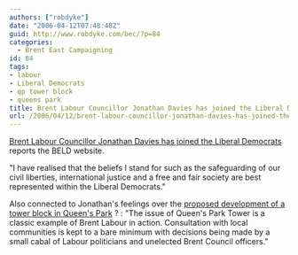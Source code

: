 ```yaml
---
authors: ["robdyke"]
date: "2006-04-12T07:48:48Z"
guid: http://www.robdyke.com/bec/?p=84
categories:
  - Brent East Campaigning
id: 84
tags:
- labour
- Liberal Democrats
- qp tower block
- queens park
title: Brent Labour Councillor Jonathan Davies has joined the Liberal Democrats
url: /2006/04/12/brent-labour-councillor-jonathan-davies-has-joined-the-liberal-democrats/
---
```

[Brent Labour Councillor Jonathan Davies has joined the Liberal Democrats](http://www.brentlibdems.org.uk/) reports the BELD website.

"I have realised that the beliefs I stand for such as the safeguarding of our civil liberties, international justice and a free and fair society are best represented within the Liberal Democrats."

Also connected to Jonathan's feelings over the [proposed development of a tower block in Queen's Park](http://stopthetower.co.uk) ? : "The issue of Queen's Park Tower is a classic example of Brent Labour in action. Consultation with local communities is kept to a bare minimum with decisions being made by a small cabal of Labour politicians and unelected Brent Council officers."